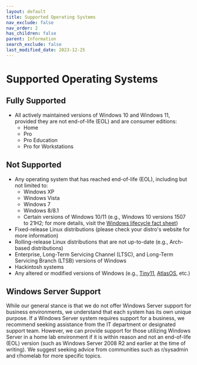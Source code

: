 ```yaml
---
layout: default
title: Supported Operating Systems
nav_exclude: false
nav_order: 2
has_children: false
parent: Information
search_exclude: false
last_modified_date: 2023-12-25
---
```


# Supported Operating Systems

## Fully Supported
* All actively maintained versions of Windows 10 and Windows 11, provided they are not end-of-life (EOL) and are consumer editions:
    * Home
    * Pro
    * Pro Education
    * Pro for Workstations

## Not Supported
* Any operating system that has reached end-of-life (EOL), including but not limited to:
    * Windows XP
    * Windows Vista
    * Windows 7
    * Windows 8/8.1
    * Certain versions of Windows 10/11 (e.g., Windows 10 versions 1507 to 21H2; for more details, visit the [Windows lifecycle fact sheet](https://learn.microsoft.com/en-us/lifecycle/products/windows-10-home-and-pro))
* Fixed-release Linux distributions (please check your distro's website for more information)
* Rolling-release Linux distributions that are not up-to-date (e.g., Arch-based distributions)
* Enterprise, Long-Term Servicing Channel (LTSC), and Long-Term Servicing Branch (LTSB) versions of Windows
* Hackintosh systems
* Any altered or modified versions of Windows (e.g., [Tiny11](https://github.com/ntdevlabs/tiny11builder), [AtlasOS](https://atlasos.net/), etc.)

## Windows Server Support
While our general stance is that we do not offer Windows Server support for business environments, we understand that each system has its own unique purpose. If a Windows Server system requires support for a business, we recommend seeking assistance from the IT department or designated support team. However, we can provide support for those utilizing Windows Server in a home lab environment if it is within reason and not an end-of-life (EOL) version (such as Windows Server 2008 R2 and earlier at the time of writing). We suggest seeking advice from communities such as r/sysadmin and r/homelab for more specific topics.
